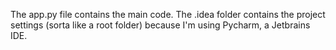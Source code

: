 The app.py file contains the main code. 
The .idea folder contains the project settings (sorta like a root folder) because I'm using Pycharm, a Jetbrains IDE. 
